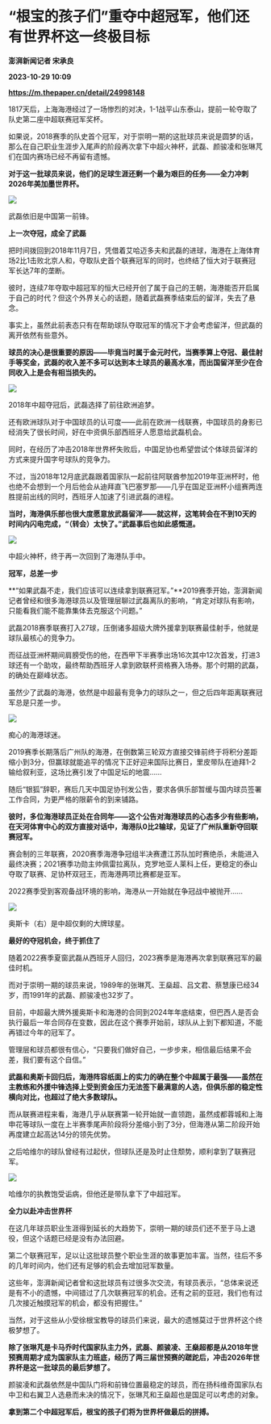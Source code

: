 # “根宝的孩子们”重夺中超冠军，他们还有世界杯这一终极目标
**澎湃新闻记者 宋承良**

**2023-10-29 10:09**

**https://m.thepaper.cn/detail/24998148**

1817天后，上海海港经过了一场惨烈的对决，1-1战平山东泰山，提前一轮夺取了队史第二座中超联赛冠军奖杯。

如果说，2018赛季的队史首个冠军，对于崇明一期的这批球员来说是圆梦的话，那么在自己职业生涯步入尾声的阶段再次拿下中超火神杯，武磊、颜骏凌和张琳芃们在国内赛场已经不再留有遗憾。

**对于这一批球员来说，他们的足球生涯还剩一个最为艰巨的任务——全力冲刺2026年美加墨世界杯。**

![](https://imagecloud.thepaper.cn/thepaper/image/274/898/900.jpg)

武磊依旧是中国第一前锋。

**上一次夺冠，成全了武磊**

把时间拨回到2018年11月7日，凭借着艾哈迈多夫和武磊的进球，海港在上海体育场2比1击败北京人和，夺取队史首个联赛冠军的同时，也终结了恒大对于联赛冠军长达7年的垄断。

彼时，连续7年夺取中超冠军的恒大已经开创了属于自己的王朝，海港能否开启属于自己的时代？但这个外界关心的话题，随着武磊赛季结束后的留洋，失去了悬念。

事实上，虽然此前表态只有在帮助球队夺取冠军的情况下才会考虑留洋，但武磊的离开依然有些意外。

**球员的决心是很重要的原因——毕竟当时属于金元时代，当赛季算上夺冠、最佳射手等奖金，武磊的收入差不多可以达到本土球员的最高水准，而出国留洋至少在合同收入上是会有相当损失的。**

![](https://imagecloud.thepaper.cn/thepaper/image/274/898/898.jpg)

2018年中超夺冠后，武磊选择了前往欧洲追梦。

还有欧洲球队对于中国球员的认可度——此前在欧洲一线联赛，中国球员的身影已经消失了很长时间，好在中资俱乐部西班牙人愿意给武磊机会。

同时，在经历了冲击2018年世界杯失败后，中国足协也希望尝试个体球员留洋的方式来提升国字号球队的竞争力。

不过，当2018年12月底武磊跟着国家队一起前往阿联酋参加2019年亚洲杯时，他也绝不会想到一个月后他会从迪拜直飞巴塞罗那——几乎在国足亚洲杯小组赛两连胜提前出线的同时，西班牙人加速了引进武磊的进程。

**当时，海港俱乐部也很大度愿意放武磊留洋——就这样，这笔转会在不到10天的时间内闪电完成，“（转会）太快了。”武磊事后也如此感慨道。**

![](https://imagecloud.thepaper.cn/thepaper/image/274/898/897.jpg)

中超火神杯，终于再一次回到了海港队手中。

**冠军，总差一步**

**“如果武磊不走，我们应该可以连续拿到联赛冠军。”**2019赛季开始，澎湃新闻记者曾经和很多海港球员以及管理层聊过武磊离队的影响，“肯定对球队有影响，只能看我们能不能靠集体去克服这个问题。”

武磊2018赛季联赛打入27球，压倒诸多超级大牌外援拿到联赛最佳射手，他就是球队最核心的竞争力。

而征战亚洲杯期间肩膀受伤的他，在西甲下半赛季出场16次其中12次首发，打进3球还有一个助攻，最终帮助西班牙人拿到欧联杯资格赛入场券。那个时期的武磊，的确处在巅峰状态。

虽然少了武磊的海港，依然是中超最有竞争力的球队之一，但之后四年距离联赛冠军总是只差一步。

![](https://imagecloud.thepaper.cn/thepaper/image/274/898/901.jpg)

痴心的海港球迷。

2019赛季长期落后广州队的海港，在倒数第三轮双方直接交锋前终于将积分差距缩小到3分，但赢球就能追平的情况下正好迎来国际比赛日，里皮带队在迪拜1-2输给叙利亚，这场比赛引发了中国足坛的地震……

随后“银狐”辞职，赛后几天中国足协刊发公告，要求各俱乐部暂缓与国内球员签署工作合同，为更严格的限薪令的到来铺路。

**彼时，多位海港球员正处在合同年——这个公告对海港球员的心态多少有些影响，在天河体育中心的双方直接对话中，海港队0比2输球，见证了广州队重新夺回联赛冠军。**

赛会制的三年联赛，2020赛季海港争冠组半决赛遭江苏队加时赛绝杀，未能进入最终决赛；2021赛季功勋主帅佩雷拉离队，克罗地亚人莱科上任，更稳定的泰山夺取了联赛、足协杯双冠王，而海港两项比赛都是亚军。

2022赛季受到客观备战环境的影响，海港从一开始就在争冠战中被抛开……

![](https://imagecloud.thepaper.cn/thepaper/image/274/898/899.jpg)

奥斯卡（右）是中超仅剩的大牌球星。

**最好的夺冠机会，终于抓住了**

随着2022赛季夏窗武磊从西班牙人回归，2023赛季是海港再次拿到联赛冠军的最佳时机。

而对于崇明一期的球员来说，1989年的张琳芃、王燊超、吕文君、蔡慧康已经34岁，而1991年的武磊、颜骏凌也32岁了。

目前，中超最大牌外援奥斯卡和海港的合同到2024年年底结束，但巴西人是否会执行最后一年合同存在变数，因此在这个赛季开始前，球队从上到下都知道，不能再错过今年的冠军了。

管理层和球员都很有信心，“只要我们做好自己，一步步来，相信最后结果不会差，我们要有这个自信。”

**武磊和奥斯卡回归后，海港阵容纸面上的实力的确在整个中超属于最强——虽然在主教练和外援中锋选择上受到资金压力无法签下最满意的人选，但俱乐部的稳定性横向对比，也超过了绝大多数球队。**

而从联赛进程来看，海港几乎从联赛第一轮开始就一直领跑，虽然成都蓉城和上海申花等球队一度在上半赛季尾声阶段将分差缩小到了3分，但海港从第二阶段开始再度建立起高达14分的领先优势。

之后哈维尔的球队曾经有过起伏，但球队还是及时止住颓势，顺利拿到了联赛冠军。

![](https://imagecloud.thepaper.cn/thepaper/image/274/898/902.jpg)

哈维尔的执教饱受诟病，但他还是带队拿下了中超冠军。

**全力以赴冲击世界杯**

在这几年球员职业生涯得到延长的大趋势下，崇明一期的球员们还不至于马上退役，但这个话题已经是没有办法回避。

第二个联赛冠军，足以让这批球员整个职业生涯的故事更加丰富。当然，往后不多的几年时间内，他们还有足够的机会去增加冠军数量。

这些年，澎湃新闻记者曾和这批球员有过很多次交流，有球员表示，“总体来说还是有不小的遗憾，中间错过了几次联赛冠军的机会。还有之前的亚冠，我们也有过几次接近触摸冠军的机会，都没有把握住。”

当然，对于这些从小受徐根宝教导的球员们来说，最大的遗憾莫过于世界杯这个终极梦想了。

**除了张琳芃是卡马乔时代国家队主力外，武磊、颜骏凌、王燊超都是从2018年世预赛周期才成为国家队主力班底，经历了两三届世预赛的蹉跎后，冲击2026年世界杯是这一批球员的最后梦想了。**

颜骏凌和武磊依然是中国队门将和前锋位置最稳定的球员，而在扬科维奇国家队右中卫和右翼卫人选悬而未决的情况下，张琳芃和王燊超也是国足可以考虑的对象。

**拿到第二个中超冠军后，根宝的孩子们将为世界杯做最后的拼搏。**